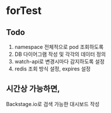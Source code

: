 # forTest

## Todo

1. namespace 전체적으로 pod 조회하도록
2. DB 다이어그램 작성 및 각각의 데이터 정의
3. watch-api로 변경시마다 감지하도록 설정
4. redis 조회 방식 설정, expires 설정

## 시간상 가능하면,

Backstage.io로 검색 가능한 대시보드 작성
